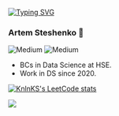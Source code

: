 [![Typing SVG](https://readme-typing-svg.herokuapp.com?font=Fira+Code&pause=1000&color=2CABF7&width=435&lines=Hi!+I'm+a+Artem)](https://git.io/typing-svg)
### Artem Steshenko 👋
![Medium](https://medium.com/@steshenkotema)
![Medium](https://img.shields.io/badge/Medium-12100E?style=for-the-badge&logo=medium&logoColor=white)
- BCs in Data Science at HSE. 
- Work in DS since 2020. 

[![KnlnKS's LeetCode stats](https://leetcode-stats-six.vercel.app/api?username=steshenko_artem&theme=dark)](https://github.com/steshenko_artem/leetcode-stats)

![](https://komarev.com/ghpvc/?username=artemsteshenko&color=green)
